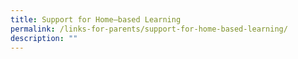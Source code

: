 ```yaml
---
title: Support for Home–based Learning
permalink: /links-for-parents/support-for-home-based-learning/
description: ""
---
```

